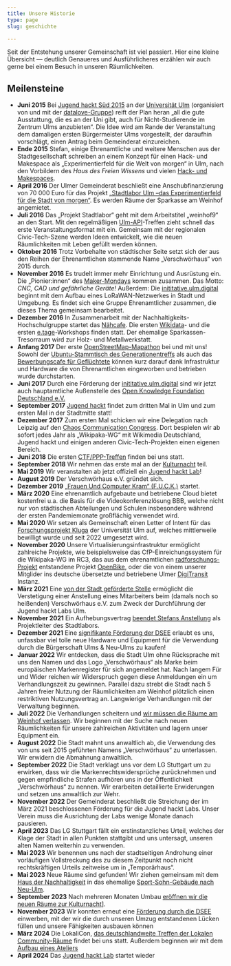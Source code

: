 ```yaml
---
title: Unsere Historie
type: page
slug: geschichte

---
```


Seit der Entstehung unserer Gemeinschaft ist viel passiert. Hier eine kleine Übersicht &mdash; deutlich Genaueres und Ausführlicheres erzählen wir auch gerne bei einem Besuch in unseren Räumlichkeiten.

## Meilensteine
  * **Juni 2015** Bei [Jugend hackt Süd 2015](https://jugendhackt.org/event-rueckblick/ulm-2015/) an der [Universität Ulm](https://www.uni-ulm.de) (organisiert von und mit der [datalove-Gruppe](http://www.ulmapi.de)) reift der Plan heran „all die gute Ausstattung, die es an der Uni gibt, auch für Nicht-Studierende im Zentrum Ulms anzubieten“. Die Idee wird am Rande der Veranstaltung dem damaligen ersten Bürgermeister Ulms vorgestellt, der daraufhin vorschlägt, einen Antrag beim Gemeinderat einzureichen.
  * **Ende 2015** Stefan, einige Ehrenamtliche und weitere Menschen aus der Stadtgesellschaft schreiben an einem Konzept für einen Hack- und Makespace als „Experimentierfeld für die Welt von morgen“ in Ulm, nach den Vorbildern des _Haus des Freien Wissens_ und vielen [Hack- und Makespaces](https://wiki.hackerspaces.org/Design_Patterns).
  * **April 2016** Der Ulmer Gemeinderat beschließt eine Anschubfinanzierung von 70 000 Euro für das Projekt [„Stadtlabor Ulm –das Experimentierfeld für die Stadt von morgen“](http://buergerinfo.ulm.de/vo0050.php?__kvonr=4507). Es werden Räume der Sparkasse am Weinhof angemietet.
  * **Juli 2016** Das „Projekt Stadtlabor“ geht mit dem Arbeitstitel „weinhof9“ an den Start. Mit den regelmäßigen [Ulm-API](http://www.ulmapi.de)-Treffen zieht schnell das erste Veranstaltungsformat mit ein. Gemeinsam mit der regionalen Civic-Tech-Szene werden Ideen entwickelt, wie die neuen Räumlichkeiten mit Leben gefüllt werden können.
  * **Oktober 2016** Trotz Vorbehalte von städtischer Seite setzt sich der aus den Reihen der Ehrenamtlichen stammende Name „Verschwörhaus“ von 2015 durch.
  * **November 2016** Es trudelt immer mehr Einrichtung und Ausrüstung ein. Die „Pionier:innen“ des [Maker-Mondays](/termine-und-oeffnungszeiten/?tab=maker-monday) kommen zusammen. Das Motto: _CNC, CAD und gefährliche Geräte!_ Außerdem: Die [inititative.ulm.digital](https://ulm-digital.com) beginnt mit dem Aufbau eines LoRaWAN-Netzwerkes in Stadt und Umgebung. Es findet sich eine Gruppe Ehrenamtlicher zusammen, die dieses Thema gemeinsam bearbeitet.
  * **Dezember 2016** In Zusammenarbeit mit der Nachhaltigkeits-Hochschulgruppe startet das [Nähcafe](/termine-und-oeffnungszeiten/?tab=nähcafe). Die ersten [Wikidata](/termine-und-oeffnungszeiten/?tab=wikidata)- und die ersten [e.tage](/termine-und-oeffnungszeiten/?tab=etage)-Workshops finden statt. Der ehemalige Sparkassen-Tresorraum wird zur Holz- und Metallwerkstatt.
  * **Anfang 2017** Der erste [OpenStreetMap-Mapathon](/termine-und-oeffnungszeiten/?tab=openstreetmap) bei und mit uns! Sowohl der [Ubuntu-Stammtisch des Generationentreffs](/termine-und-oeffnungszeiten/?tab=ubuntu) als auch das [Bewerbungscafe für Geflüchtete](/termine-und-oeffnungszeiten/?tab=bewerbungscafe) können kurz darauf dank Infrastruktur und Hardware die von Ehrenamtlichen eingeworben und betrieben wurde durchstarten.
  * **Juni 2017** Durch eine Förderung der [inititative.ulm.digital](https://ulm-digital.com) sind wir jetzt auch hauptamtliche Außenstelle des [Open Knowledge Foundation Deutschland e.V.](https://okfn.de)
  * **September 2017** [Jugend hackt](/termine-und-oeffnungszeiten/?tab=jugend-hackt) findet zum dritten Mal in Ulm und zum ersten Mal in der Stadtmitte statt!
  * **Dezember 2017** Zum ersten Mal schicken wir eine Delegation nach Leipzig auf den [Chaos Communication Congress](https://events.ccc.de/congress). Dort bespielen wir ab sofort jedes Jahr als „Wikipaka-WG“ mit Wikimedia Deutschland, Jugend hackt und einigen anderen Civic-Tech-Projekten einen eigenen Bereich.
  * **Juni 2018** Die ersten [CTF/PPP-Treffen](/termine-und-oeffnungszeiten/?tab=ctf) finden bei uns statt.
  * **September 2018** Wir nehmen das erste mal an der [Kulturnacht](/kulturnacht-2018/) teil.
  * **Mai 2019** Wir veranstalten ab jetzt offiziell ein [Jugend hackt Lab](/category/jugend-hackt-lab)!
  * **August 2019** Der Verschwörhaus e.V. gründet sich.
  * **Dezember 2019** [„Frauen Und Computer Kram“ (F.U.C.K.)](/termine-und-oeffnungszeiten/?tab=fuck) startet.
  * **März 2020** Eine ehrenamtlich aufgebaute und betriebene Cloud bietet kostenfrei u.a. die Basis für die Videokonferenzlösung BBB, welche nicht nur von städtischen Abteilungen und Schulen insbesondere während der ersten Pandemiemonate großflächig verwendet wird.
  * **Mai 2020** Wir setzen als Gemeinschaft einen Letter of Intent für das [Forschungsprojekt Kluga](https://www.uni-ulm.de/nawi/nawi-wichem/forschung/verbundprojekt-kluga/) der Universität Ulm auf, welches mittlerweile bewilligt wurde und seit 2022 umgesetzt wird.
  * **November 2020** Unsere Virtualisierungsinfrastruktur ermöglicht zahlreiche Projekte, wie beispielsweise das CfP-Einreichungssystem für die Wikipaka-WG im RC3, das aus dem ehrenamtlichen [radforschungs-Projekt](https://radforschung.org/) entstandene Projekt [OpenBike](https://vm.baden-wuerttemberg.de/de/politik-zukunft/zukunftskonzepte/digitale-mobilitaet/mobiarch-bw/openbike), oder die von einem unserer Mitglider ins deutsche übersetzte und betriebene Ulmer [DigiTransit](https://digitransit.fi/en/) Instanz.
  * **März 2021** Eine [von der Stadt geförderte Stelle](https://buergerinfo.ulm.de/to0050.php?__ktonr=22787) ermöglicht die Verstetigung einer Anstellung eines Mitarbeiters beim (damals noch so heißenden) Verschwörhaus e.V. zum Zweck der Durchführung der Jugend hackt Labs Ulm.
  * **November 2021** Ein Aufhebungsvertrag [beendet Stefans Anstellung](/danke-stefan-fuer-fuenf-jahre-verschwoerhaus/) als Projektleiter des Stadtlabors.
  * **Dezember 2021** Eine [signifikante Förderung der DSEE](/f%c3%b6rderung-der-deutschen-stiftung-f%c3%bcr-engagement-und-ehrenamt-dsee/) erlaubt es uns, unfassbar viel tolle neue Hardware und Equipment für die Verwendung durch die Bürgerschaft Ulms & Neu-Ulms zu kaufen!
  * **Januar 2022** Wir entdecken, dass die Stadt Ulm ohne Rücksprache mit uns den Namen und das Logo „Verschwörhaus“ als Marke beim europäischen Markenregister für sich angemeldet hat. Nach langem Für und Wider reichen wir Widerspruch gegen diese Anmeldungen ein um Verhandlungszeit zu gewinnen. Parallel dazu strebt die Stadt nach 5 Jahren freier Nutzung der Räumlichkeiten am Weinhof plötzlich einen restriktiven Nutzungsvertrag an. Langwierige Verhandlungen mit der Verwaltung beginnen.
  * **Juli 2022** Die Verhandlungen scheitern und [wir müssen die Räume am Weinhof verlassen](/das-verschwoerhaus-zieht-um/). Wir beginnen mit der Suche nach neuen Räumlichkeiten für unsere zahlreichen Aktivitäten und lagern unser Equipment ein.
  * **August 2022** Die Stadt mahnt uns anwaltlich ab, die Verwendung des von uns seit 2015 geführten Namens „Verschwörhaus“ zu unterlassen. Wir erwidern die Abmahnung anwaltlich.
  * **September 2022** Die Stadt verklagt uns vor dem LG Stuttgart um zu erwirken, dass wir die Markenrechtswidersprüche zurücknehmen und gegen empfindliche Strafen aufhören uns in der Öffentlichkeit „Verschwörhaus“ zu nennen. Wir erarbeiten detaillierte Erwiderungen und setzen uns anwaltlich zur Wehr.
  * **November 2022** Der Gemeinderat beschließt die Streichung der im März 2021 beschlossenen Förderung für die Jugend hackt Labs. Unser Verein muss die Ausrichtung der Labs wenige Monate danach pausieren.
  * **April 2023** Das LG Stuttgart fällt ein erstinstanzliches Urteil, welches der Klage der Stadt in allen Punkten stattgibt und uns untersagt, unseren alten Namen weiterhin zu verwenden.
  * **Mai 2023** Wir benennen uns nach der stadtseitigen Androhung einer vorläufigen Vollstreckung des zu diesem Zeitpunkt noch nicht rechtskräftigen Urteils zeitweise um in „Temporärhaus“.
  * **Mai 2023** Neue Räume sind gefunden! Wir ziehen gemeinsam mit dem [Haus der Nachhaltigkeit](https://h-d-n.org) in das ehemalige [Sport-Sohn-Gebäude nach Neu-Ulm](/neuhaus-neuulm/).
  * **September 2023** Nach mehreren Monaten Umbau [eröffnen wir die neuen Räume zur Kulturnacht](/go-for-launch-monatsbericht-september-2023/)].
  * **November 2023** Wir konnten erneut eine [Förderung durch die DSEE](/jahresendfieber-monatsbericht-november-2023/) einwerben, mit der wir die durch unseren Umzug entstandenen Lücken füllen und unsere Fähigkeiten ausbauen können
  * **März 2024** Die LokaliCon, [das deutschlandweite Treffen der Lokalen Community-Räume](/lokalicon-treffen-der-lokalen-community-raeume/) findet bei uns statt. Außerdem beginnen wir mit dem [Aufbau eines Ateliers](/auf-zur-sommerzeit-monatsbericht-maerz-2024/)
  * **April 2024** Das [Jugend hackt Lab](/das-jugend-hackt-lab-startet-wieder-nun-in-neu-ulm/) startet wieder
  
